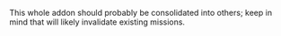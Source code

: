 This whole addon should probably be consolidated into others; keep in mind that will likely invalidate existing missions.
